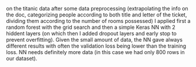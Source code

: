on the titanic data after some data preprocessing (extrapolating the info on the doc, categorizing people according to both title and letter of the ticket, dividing them according to the number of rooms possessed) I applied first a random forest with the grid search and then a simple Keras NN with 2 hiddent layers (on which then I added dropout layers and early stop to prevent overfitting). Given the small amount of data, the NN gave always different results with often the validation loss being lower than the training loss. NN needs definitely more data (in this case we had only 800 rows in our dataset).
